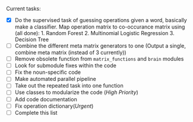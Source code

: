 Current tasks:
*  [x] Do the supervised task of guessing operations given a word, basically make a classifier.
        Map operation matrix to co-occurance matrix using (all done):
        1. Random Forest
        2. Multinomial Logistic Regression
        3. Decision Tree
*  [ ] Combine the different meta matrix generators to one (Output a single, combine meta matrix (instead of 3 currently))
*  [ ] Remove obsolete function from `matrix_functions` and `brain` modules
*  [ ] Look for submodule fixes within the code
*  [ ] Fix the noun-specific code
*  [ ] Make automated parallel pipeline
*  [ ] Take out the repeated task into one function
*  [ ] Use classes to modularize the code (*High Priority*)
*  [ ] Add code documentation
*  [ ] Fix operation dictionary(*Urgent*)
*  [ ] Complete this list
